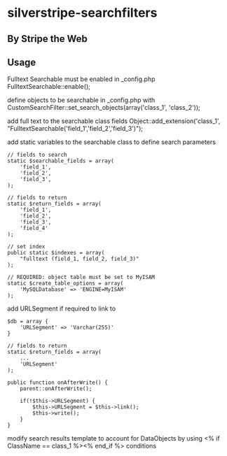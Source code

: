 silverstripe-searchfilters
=========================

By Stripe the Web
------------------

Usage
-----
Fulltext Searchable must be enabled in _config.php
FulltextSearchable::enable();

define objects to be searchable in _config.php with 
CustomSearchFilter::set_search_objects(array('class_1', 'class_2'));

add full text to the searchable class fields
Object::add_extension('class_1', "FulltextSearchable('field_1','field_2','field_3')");

add static variables to the searchable class to define search parameters
	
	// fields to search
	static $searchable_fields = array(
		'field_1',
		'field_2',
		'field_3',
	);

	// fields to return
	static $return_fields = array(
		'field_1',
		'field_2',
		'field_3',
		'field_4'
	);

	// set index
	public static $indexes = array(
		"fulltext (field_1, field_2, field_3)"
    );

    // REQUIRED: object table must be set to MyISAM
	static $create_table_options = array(
	    'MySQLDatabase' => 'ENGINE=MyISAM'
	);

add URLSegment if required to link to
	
	$db = array {
		'URLSegment' => 'Varchar(255)'
	}

	// fields to return
	static $return_fields = array(
		...
		'URLSegment'
	);

	public function onAfterWrite() {
		parent::onAfterWrite();

		if(!$this->URLSegment) {
			$this->URLSegment = $this->link();
			$this->write();
		}
	}

modify search results template to account for DataObjects by using <% if ClassName == class_1 %><% end_if %> conditions